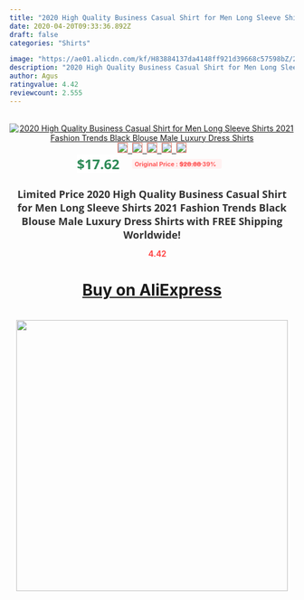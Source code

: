 ```yaml
---
title: "2020 High Quality Business Casual Shirt for Men Long Sleeve Shirts 2021 Fashion Trends  Black Blouse Male Luxury Dress Shirts"
date: 2020-04-20T09:33:36.892Z
draft: false
categories: "Shirts"

image: "https://ae01.alicdn.com/kf/H83884137da4148ff921d39668c57598bZ/2020-High-Quality-Business-Casual-Shirt-for-Men-Long-Sleeve-Shirts-2021-Fashion-Trends-Black-Blouse.jpg"
description: "2020 High Quality Business Casual Shirt for Men Long Sleeve Shirts 2021 Fashion Trends  Black Blouse Male Luxury Dress Shirts"
author: Agus
ratingvalue: 4.42
reviewcount: 2.555
---
```

<br>
<div style="text-align: center;">
<a href="https://s.click.aliexpress.com/e/_97icF7" target="_blank" rel="nofollow noopener noreferrer"><img alt="2020 High Quality Business Casual Shirt for Men Long Sleeve Shirts 2021 Fashion Trends  Black Blouse Male Luxury Dress Shirts" class="magnifier-image" src="https://ae01.alicdn.com/kf/H83884137da4148ff921d39668c57598bZ/2020-High-Quality-Business-Casual-Shirt-for-Men-Long-Sleeve-Shirts-2021-Fashion-Trends-Black-Blouse.jpg_640x640.jpg">
<br>
<img style="border:1px solid salmon" src="https://ae01.alicdn.com/kf/H83884137da4148ff921d39668c57598bZ/2020-High-Quality-Business-Casual-Shirt-for-Men-Long-Sleeve-Shirts-2021-Fashion-Trends-Black-Blouse.jpg_120x120.jpg">&nbsp;&nbsp;<img style="border:1px solid salmon" src="https://ae01.alicdn.com/kf/Hc1340d0d8e3a4b15863c47e9ae9c34e5f/2020-High-Quality-Business-Casual-Shirt-for-Men-Long-Sleeve-Shirts-2021-Fashion-Trends-Black-Blouse.jpg_120x120.jpg">&nbsp;&nbsp;<img style="border:1px solid salmon" src="https://ae01.alicdn.com/kf/H327df82b4b8249a993cb479bdf58009bC/2020-High-Quality-Business-Casual-Shirt-for-Men-Long-Sleeve-Shirts-2021-Fashion-Trends-Black-Blouse.jpg_120x120.jpg">&nbsp;&nbsp;<img style="border:1px solid salmon" src="https://ae01.alicdn.com/kf/Ha532e883d4f54913aeac1df696433739Y/2020-High-Quality-Business-Casual-Shirt-for-Men-Long-Sleeve-Shirts-2021-Fashion-Trends-Black-Blouse.jpg_120x120.jpg">&nbsp;&nbsp;<img style="border:1px solid salmon" src="https://ae01.alicdn.com/kf/H8fb76538288e4f77896ae9eedd97a7b83/2020-High-Quality-Business-Casual-Shirt-for-Men-Long-Sleeve-Shirts-2021-Fashion-Trends-Black-Blouse.jpg_120x120.jpg"></a></div><br0>
<div style="text-align: center;"><span style="background-color: white; border: 0px; box-sizing: border-box; color: seagreen; display: inline-block; font-family: &quot;open sans&quot; , &quot;arial&quot; , &quot;helvetica&quot; , sans-serif , &quot;heiti&quot;; font-size: 24px; font-stretch: inherit; font-weight: 700; line-height: inherit; margin: 0px 10px 0px 0px; padding: 0px; vertical-align: middle;">$17.62 </span>
<span style="background: rgb(255 , 241 , 241); border-radius: 3px; border: 0px; box-sizing: border-box; color: #ff4747; display: inline-block; font-family: inherit; font-size: 12px; font-stretch: inherit; font-style: inherit; font-variant: inherit; font-weight: 600; line-height: inherit; margin: 0px; padding: 2px 5px; transform: scale(0.9); vertical-align: middle;">Original Price : <b style="text-decoration: line-through;">$28.88 </b> 39%&nbsp;&nbsp;</span></div>
<h1 style="color: #333333; display: inline-block; font-family: &quot;open sans&quot; , &quot;arial&quot; , &quot;helvetica&quot; , sans-serif , &quot;heiti&quot;; font-size: 18px; font-stretch: inherit; font-weight: 700; text-align: center;">Limited Price 2020 High Quality Business Casual Shirt for Men Long Sleeve Shirts 2021 Fashion Trends  Black Blouse Male Luxury Dress Shirts with FREE Shipping Worldwide!</h1>
<div style="color: #ff4747; text-align: center;">
<img src="https://4.bp.blogspot.com/-M0ZcTcb-5uY/XleCXlxnR4I/AAAAAAAAAEc/OrjgMkXV1oMQFaCRZj5HQwOCBcu3w1FegCPcBGAYYCw/s1600/star.png" style="height: 15px;">&nbsp;<b>4.42</b></div>
<div class="button_cont" align="center"><a class="buynow_a" href="https://s.click.aliexpress.com/e/_97icF7" target="_blank" rel="nofollow noopener noreferrer"><H1>Buy on AliExpress</H1></a></div><br>
<div class="separator" style="clear: both; text-align: center;">
<img src="https://lh3.googleusercontent.com/-pTy5HemUv9M/XlePHvY0dAI/AAAAAAAAAE4/0nX5iRUoIWY8eMW9Dpxeirr157OZliDIgCLcBGAsYHQ/s1600/badge.gif" width="480">
</div>
